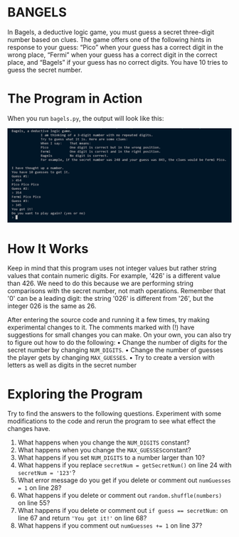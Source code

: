 # BANGELS

In Bagels, a deductive logic game, you 
must guess a secret three-digit number 
based on clues. The game offers one of 
the following hints in response to your guess: 
“Pico” when your guess has a correct digit in the 
wrong place, “Fermi” when your guess has a correct 
digit in the correct place, and “Bagels” if your guess 
has no correct digits. You have 10 tries to guess the 
secret number.

# The Program in Action

When you run ```bagels.py```, the output will look like this:

![Output](image.png)



# How It Works 

Keep in mind that this program uses not integer values but rather string 
values that contain numeric digits. For example, '426' is a different value 
than 426. We need to do this because we are performing string comparisons 
with the secret number, not math operations. Remember that '0' can be 
a leading digit: the string '026' is different from '26', but the integer 026 is 
the same as 26.



After entering the source code and running it a few times, try making 
experimental changes to it. The comments marked with (!) have suggestions for small changes you can make. On your own, you can also try to figure out how to do the following:
•	 Change the number of digits for the secret number by changing ```NUM_DIGITS```.
•	 Change the number of guesses the player gets by changing ```MAX_GUESSES```.
•	 Try to create a version with letters as well as digits in the secret number

# Exploring the Program

Try to find the answers to the following questions. Experiment with some 
modifications to the code and rerun the program to see what effect the 
changes have.
1. What happens when you change the ```NUM_DIGITS``` constant?
2. What happens when you change the ```MAX_GUESSES```constant?
3. What happens if you set ```NUM_DIGITS``` to a number larger than 10?
4. What happens if you replace ```secretNum = getSecretNum()``` on line 24 with ```secretNum = '123'```?
5. What error message do you get if you delete or comment out ```numGuesses = 1``` on line 28?
6. What happens if you delete or comment out ```random.shuffle(numbers) ```on line 55?
7. What happens if you delete or comment out ```if guess == secretNum:``` on line 67 and return ```'You got it!'``` on line 68?
8. What happens if you comment out ```numGuesses += 1``` on line 37?
